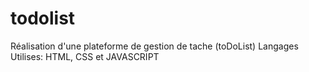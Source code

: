 # todolist
Réalisation d'une plateforme de gestion de tache (toDoList)
Langages Utilises: HTML, CSS et JAVASCRIPT
